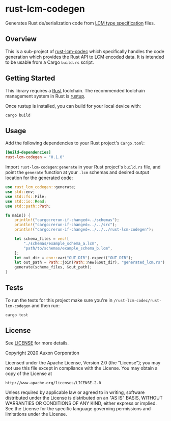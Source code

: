 # rust-lcm-codegen

Generates Rust de/serialization code from [LCM type specification](https://lcm-proj.github.io/type_specification.html)
files.

## Overview

This is a sub-project of [rust-lcm-codec](../README.md) which specifically handles the
code generation which provides the Rust API to LCM encoded data. It is intended to be
usable from a Cargo `build.rs` script.

## Getting Started

This library requires a [Rust](https://www.rust-lang.org/) toolchain.
The recommended toolchain management system in Rust is [rustup](https://rustup.rs).

Once rustup is installed, you can build for your local device with:

```shell script
cargo build
```

## Usage

Add the following dependencies to your Rust project's `Cargo.toml`:

```toml
[build-dependencies]
rust-lcm-codegen = "0.1.0"
```

Import `rust-lcm-codegen:generate` in your Rust project's `build.rs` file,
and point the `generate` function at your `.lcm` schemas and desired
output location for the generated code:

```rust
use rust_lcm_codegen::generate;
use std::env;
use std::fs::File;
use std::io::Read;
use std::path::Path;

fn main() {
    println!("cargo:rerun-if-changed=../schemas");
    println!("cargo:rerun-if-changed=../../src");
    println!("cargo:rerun-if-changed=../../../rust-lcm-codegen");

    let schema_files = vec![
        "./schemas/example_schema_a.lcm",
        "path/to/schemas/example_schema_b.lcm",
    ];
    let out_dir = env::var("OUT_DIR").expect("OUT_DIR");
    let out_path = Path::join(Path::new(&out_dir), "generated_lcm.rs");
    generate(schema_files, &out_path);
}
```

## Tests

To run the tests for this project make sure you're in `/rust-lcm-codec/rust-lcm-codegen`
and then run:

```shell script
cargo test
```

## License

See [LICENSE](../LICENSE) for more details.

Copyright 2020 Auxon Corporation

Licensed under the Apache License, Version 2.0 (the "License");
you may not use this file except in compliance with the License.
You may obtain a copy of the License at

    http://www.apache.org/licenses/LICENSE-2.0

Unless required by applicable law or agreed to in writing, software
distributed under the License is distributed on an "AS IS" BASIS,
WITHOUT WARRANTIES OR CONDITIONS OF ANY KIND, either express or implied.
See the License for the specific language governing permissions and
limitations under the License.
